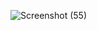 ![Screenshot (55)](https://user-images.githubusercontent.com/49793696/133067939-839bf39e-46e0-4239-af74-8f1bccf2d075.png)
